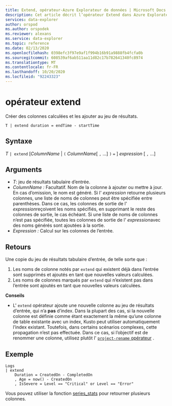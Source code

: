 ```yaml
---
title: Extend, opérateur-Azure Explorateur de données | Microsoft Docs
description: Cet article décrit l’opérateur Extend dans Azure Explorateur de données.
services: data-explorer
author: orspod
ms.author: orspodek
ms.reviewer: alexans
ms.service: data-explorer
ms.topic: reference
ms.date: 02/13/2020
ms.openlocfilehash: 0398efc3f97e9af1f994b16b91a9888fb4fcfa0b
ms.sourcegitcommit: 608539af6ab511aa11d82c17b782641340fc8974
ms.translationtype: MT
ms.contentlocale: fr-FR
ms.lasthandoff: 10/20/2020
ms.locfileid: "92243323"
---
```

# <a name="extend-operator"></a>opérateur extend

Créer des colonnes calculées et les ajouter au jeu de résultats.

```kusto
T | extend duration = endTime - startTime
```

## <a name="syntax"></a>Syntaxe

*T* `| extend` [*ColumnName*  |  `(` *ColumnName*[ `,` ...] `)` `=` ] *expression* [ `,` ...]

## <a name="arguments"></a>Arguments

* *T*: jeu de résultats tabulaire d’entrée.
* *ColumnName :* Facultatif. Nom de la colonne à ajouter ou mettre à jour. En cas d’omission, le nom est généré. Si l' *expression* retourne plusieurs colonnes, une liste de noms de colonnes peut être spécifiée entre parenthèses. Dans ce cas, les colonnes de sortie de l' *expression*reçoivent les noms spécifiés, en supprimant le reste des colonnes de sortie, le cas échéant. Si une liste de noms de colonnes n’est pas spécifiée, toutes les colonnes de sortie de l' *expression*avec des noms générés sont ajoutées à la sortie.
* *Expression :* Calcul sur les colonnes de l’entrée.

## <a name="returns"></a>Retours

Une copie du jeu de résultats tabulaire d’entrée, de telle sorte que :
1. Les noms de colonne notés par `extend` qui existent déjà dans l’entrée sont supprimés et ajoutés en tant que nouvelles valeurs calculées.
2. Les noms de colonnes marqués par `extend` qui n’existent pas dans l’entrée sont ajoutés en tant que nouvelles valeurs calculées.

**Conseils**

* L' `extend` opérateur ajoute une nouvelle colonne au jeu de résultats d’entrée, qui n’a **pas** d’index. Dans la plupart des cas, si la nouvelle colonne est définie comme étant exactement la même qu’une colonne de table existante avec un index, Kusto peut utiliser automatiquement l’index existant. Toutefois, dans certains scénarios complexes, cette propagation n’est pas effectuée. Dans ce cas, si l’objectif est de renommer une colonne, utilisez plutôt l' [ `project-rename` opérateur](projectrenameoperator.md) .

## <a name="example"></a>Exemple

```kusto
Logs
| extend
    Duration = CreatedOn - CompletedOn
    , Age = now() - CreatedOn
    , IsSevere = Level == "Critical" or Level == "Error"
```

Vous pouvez utiliser la fonction [series_stats](series-statsfunction.md) pour retourner plusieurs colonnes.